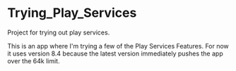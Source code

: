 # Trying_Play_Services
Project for trying out play services.

This is an app where I'm trying a few of the Play Services Features.  For now it uses version 8.4 because the latest version immediately pushes the app over the 64k limit.

